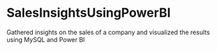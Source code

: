 # SalesInsightsUsingPowerBI
Gathered insights on the sales of a company and visualized the results using MySQL and Power BI
